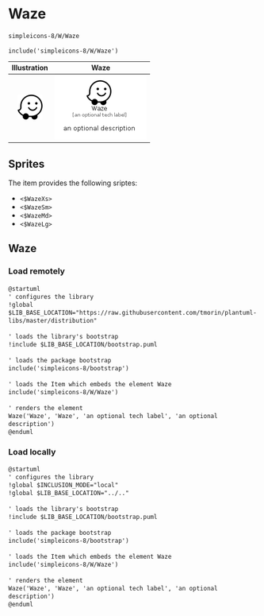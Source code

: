 # Waze


```text
simpleicons-8/W/Waze
```

```text
include('simpleicons-8/W/Waze')
```



| Illustration | Waze |
| :---: | :---: |
| ![illustration for Illustration](../../simpleicons-8/W/Waze.png) | ![illustration for Waze](../../simpleicons-8/W/Waze.Local.png) |



## Sprites
The item provides the following sriptes:

- `<$WazeXs>`
- `<$WazeSm>`
- `<$WazeMd>`
- `<$WazeLg>`





## Waze

### Load remotely
```plantuml
@startuml
' configures the library
!global $LIB_BASE_LOCATION="https://raw.githubusercontent.com/tmorin/plantuml-libs/master/distribution"

' loads the library's bootstrap
!include $LIB_BASE_LOCATION/bootstrap.puml

' loads the package bootstrap
include('simpleicons-8/bootstrap')

' loads the Item which embeds the element Waze
include('simpleicons-8/W/Waze')

' renders the element
Waze('Waze', 'Waze', 'an optional tech label', 'an optional description')
@enduml
```

### Load locally
```plantuml
@startuml
' configures the library
!global $INCLUSION_MODE="local"
!global $LIB_BASE_LOCATION="../.."

' loads the library's bootstrap
!include $LIB_BASE_LOCATION/bootstrap.puml

' loads the package bootstrap
include('simpleicons-8/bootstrap')

' loads the Item which embeds the element Waze
include('simpleicons-8/W/Waze')

' renders the element
Waze('Waze', 'Waze', 'an optional tech label', 'an optional description')
@enduml
```


